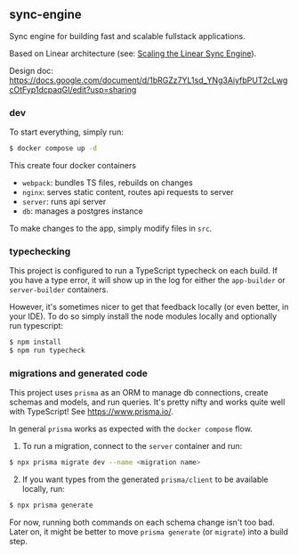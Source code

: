 ## sync-engine

Sync engine for building fast and scalable fullstack applications.

Based on Linear architecture (see: [Scaling the Linear Sync Engine](https://www.youtube.com/watch?v=Wo2m3jaJixU&t=215s)).

Design doc: https://docs.google.com/document/d/1bRGZz7YL1sd_YNg3AiyfbPUT2cLwgcOtFyp1dcpaqGI/edit?usp=sharing

### dev

To start everything, simply run:

```sh
$ docker compose up -d
```

This create four docker containers

* `webpack`: bundles TS files, rebuilds on changes
* `nginx`: serves static content, routes api requests to server
* `server`: runs api server
* `db`: manages a postgres instance

To make changes to the app, simply modify files in `src`.

### typechecking

This project is configured to run a TypeScript typecheck on each build. If you have a type error, it will show up in the log for either the `app-builder` or `server-builder` containers. 

However, it's sometimes nicer to get that feedback locally (or even better, in your IDE). To do so simply install the node modules locally and optionally run typescript:

```sh
$ npm install
$ npm run typecheck
```

### migrations and generated code

This project uses `prisma` as an ORM to manage db connections, create schemas and models, and run queries. It's pretty nifty and works quite well with TypeScript! See https://www.prisma.io/.

In general `prisma` works as expected with the `docker compose` flow.

1. To run a migration, connect to the `server` container and run:

```sh
$ npx prisma migrate dev --name <migration name>
```

2. If you want types from the generated `prisma/client` to be available locally, run:

```sh
$ npx prisma generate
```

For now, running both commands on each schema change isn't too bad. Later on, it might be better to move `prisma generate` (or `migrate`) into a build step. 
